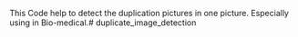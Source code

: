 This Code help to detect the duplication pictures in one picture. Especially using in Bio-medical.# duplicate_image_detection
